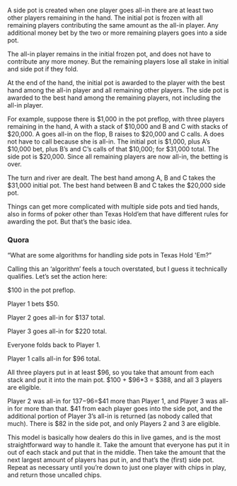 A side pot is created when one player goes all-in there are at least two other players remaining in the hand. The initial pot is frozen with all remaining players contributing the same amount as the all-in player. Any additional money bet by the two or more remaining players goes into a side pot.

The all-in player remains in the initial frozen pot, and does not have to contribute any more money. But the remaining players lose all stake in initial and side pot if they fold.

At the end of the hand, the initial pot is awarded to the player with the best hand among the all-in player and all remaining other players. The side pot is awarded to the best hand among the remaining players, not including the all-in player.

For example, suppose there is $1,000 in the pot preflop, with three players remaining in the hand, A with a stack of $10,000 and B and C with stacks of $20,000. A goes all-in on the flop, B raises to $20,000 and C calls. A does not have to call because she is all-in. The initial pot is $1,000, plus A’s $10,000 bet, plus B’s and C’s calls of that $10,000; for $31,000 total. The side pot is $20,000. Since all remaining players are now all-in, the betting is over.

The turn and river are dealt. The best hand among A, B and C takes the $31,000 initial pot. The best hand between B and C takes the $20,000 side pot.

Things can get more complicated with multiple side pots and tied hands, also in forms of poker other than Texas Hold’em that have different rules for awarding the pot. But that’s the basic idea.





### Quora

“What are some algorithms for handling side pots in Texas Hold 'Em?”

Calling this an ‘algorithm’ feels a touch overstated, but I guess it technically qualifies. Let’s set the action here:

$100 in the pot preflop.

Player 1 bets $50.

Player 2 goes all-in for $137 total.

Player 3 goes all-in for $220 total.

Everyone folds back to Player 1.

Player 1 calls all-in for $96 total.

All three players put in at least $96, so you take that amount from each stack and put it into the main pot. $100 + $96*3 = $388, and all 3 players are eligible.

Player 2 was all-in for $137-$96=$41 more than Player 1, and Player 3 was all-in for more than that. $41 from each player goes into the side pot, and the additional portion of Player 3’s all-in is returned (as nobody called that much). There is $82 in the side pot, and only Players 2 and 3 are eligible.

This model is basically how dealers do this in live games, and is the most straightforward way to handle it. Take the amount that everyone has put it in out of each stack and put that in the middle. Then take the amount that the next largest amount of players has put in, and that’s the (first) side pot. Repeat as necessary until you’re down to just one player with chips in play, and return those uncalled chips.
